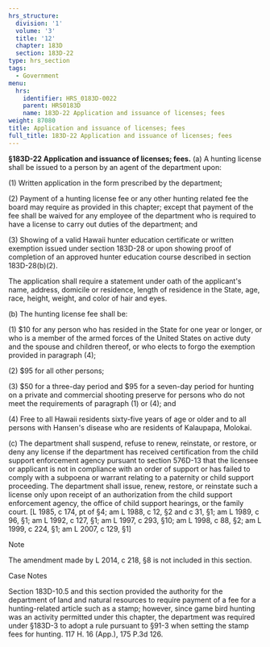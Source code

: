 ```yaml
---
hrs_structure:
  division: '1'
  volume: '3'
  title: '12'
  chapter: 183D
  section: 183D-22
type: hrs_section
tags:
  - Government
menu:
  hrs:
    identifier: HRS_0183D-0022
    parent: HRS0183D
    name: 183D-22 Application and issuance of licenses; fees
weight: 87080
title: Application and issuance of licenses; fees
full_title: 183D-22 Application and issuance of licenses; fees
---
```

**§183D-22 Application and issuance of licenses; fees.** (a) A hunting license shall be issued to a person by an agent of the department upon:

(1) Written application in the form prescribed by the department;

(2) Payment of a hunting license fee or any other hunting related fee the board may require as provided in this chapter; except that payment of the fee shall be waived for any employee of the department who is required to have a license to carry out duties of the department; and

(3) Showing of a valid Hawaii hunter education certificate or written exemption issued under section 183D-28 or upon showing proof of completion of an approved hunter education course described in section 183D-28(b)(2).

The application shall require a statement under oath of the applicant's name, address, domicile or residence, length of residence in the State, age, race, height, weight, and color of hair and eyes.

(b) The hunting license fee shall be:

(1) $10 for any person who has resided in the State for one year or longer, or who is a member of the armed forces of the United States on active duty and the spouse and children thereof, or who elects to forgo the exemption provided in paragraph (4);

(2) $95 for all other persons;

(3) $50 for a three-day period and $95 for a seven-day period for hunting on a private and commercial shooting preserve for persons who do not meet the requirements of paragraph (1) or (4); and

(4) Free to all Hawaii residents sixty-five years of age or older and to all persons with Hansen's disease who are residents of Kalaupapa, Molokai.

(c) The department shall suspend, refuse to renew, reinstate, or restore, or deny any license if the department has received certification from the child support enforcement agency pursuant to section 576D-13 that the licensee or applicant is not in compliance with an order of support or has failed to comply with a subpoena or warrant relating to a paternity or child support proceeding. The department shall issue, renew, restore, or reinstate such a license only upon receipt of an authorization from the child support enforcement agency, the office of child support hearings, or the family court. [L 1985, c 174, pt of §4; am L 1988, c 12, §2 and c 31, §1; am L 1989, c 96, §1; am L 1992, c 127, §1; am L 1997, c 293, §10; am L 1998, c 88, §2; am L 1999, c 224, §1; am L 2007, c 129, §1]

Note

The amendment made by L 2014, c 218, §8 is not included in this section.

Case Notes

Section 183D-10.5 and this section provided the authority for the department of land and natural resources to require payment of a fee for a hunting-related article such as a stamp; however, since game bird hunting was an activity permitted under this chapter, the department was required under §183D-3 to adopt a rule pursuant to §91-3 when setting the stamp fees for hunting. 117 H. 16 (App.), 175 P.3d 126.